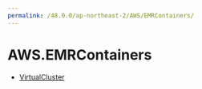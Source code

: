 ```yaml
---
permalink: /48.0.0/ap-northeast-2/AWS/EMRContainers/
---
```


# AWS.EMRContainers



* [VirtualCluster](VirtualCluster.md)